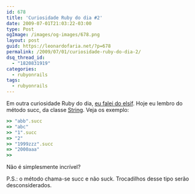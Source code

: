 ```yaml
---
id: 678
title: 'Curiosidade Ruby do dia #2'
date: 2009-07-01T21:03:22-03:00
type: Post
ogImage: /images/og-images/678.png
layout: post
guid: https://leonardofaria.net/?p=678
permalink: /2009/07/01/curiosidade-ruby-do-dia-2/
dsq_thread_id:
  - "1820831919"
categories:
  - rubyonrails
tags:
  - rubyonrails
---
```

Em outra curiosidade Ruby do dia, [eu falei do elsif](https://leonardofaria.net/2007/06/28/curiosidade-ruby-do-dia/). Hoje eu lembro do método succ, da classe [String](http://www.ruby-doc.org/core/classes/String.html). Veja os exemplo:

```ruby
>> "abb".succ
=> "abc"
>> "1".succ
=> "2"
>> "1999zzz".succ
=> "2000aaa"
>>
```

Não é simplesmente incrível?

P.S.: o método chama-se succ e não suck. Trocadilhos desse tipo serão desconsiderados.
